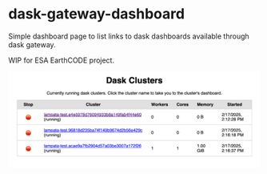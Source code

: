 # dask-gateway-dashboard

Simple dashboard page to list links to dask dashboards available through dask gateway.

WIP for ESA EarthCODE project.

![screenshot](screenshot.png)
